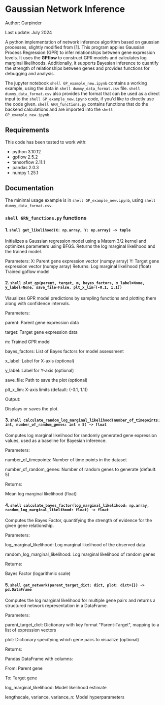 # Gaussian Network Inference
Author: Gurpinder

Last update: July 2024

A python implementation of network inference algorithm based on gaussian processes, slightly modified from [1]. This program applies Gaussian Process Regression (GPR) to infer relationships between gene expression levels. It uses the **GPflow** to construct GPR models and calculates log marginal likelihoods. Additionally, it supports Bayesian inference to quantify the strength of relationships between genes and provides functions for debugging and analysis.

The jupyter notebook ```shell GP_example_new.ipynb``` contains a working example, using the data in ```shell dummy_data_format.csv``` file. ```shell dummy_data_format.csv``` also provides the format that can be used as a direct input to the ```shell GP_example_new.ipynb``` code, if you'd like to directly use the code given. ```shell GRN_functions.py``` contains functions that do the backend calculations and are imported into the ```shell GP_example_new.ipynb```.

## Requirements

This code has been tested to work with:
- python 3.10.12
- gpflow 2.5.2
- tensorflow 2.11.1
- pandas 2.0.3
- numpy 1.25.1

## Documentation

The minimal usage example is in ```shell GP_example_new.ipynb```, using ```shell dummy_data_format.csv```.

### ```shell GRN_functions.py``` functions

#### 1. ```shell get_likelihood(X: np.array, Y: np.array) -> tuple```
  Initializes a Gaussian regression model using a Matern 3/2 kernel and optimizes parameters using BFGS. Returns the log marginal likelihood and the trained model.

  Parameters:
  X: Parent gene expression vector (numpy array)
  Y: Target gene expression vector (numpy array)
  Returns:
  Log marginal likelihood (float)
  Trained gpflow model


#### 2. ```shell plot_gp(parent, target, m, bayes_factors, x_label=None, y_label=None, save_file=False, plt_x_lim=(-0.1, 1.1))```

Visualizes GPR model predictions by sampling functions and plotting them along with confidence intervals.

Parameters:

parent: Parent gene expression data

target: Target gene expression data

m: Trained GPR model

bayes_factors: List of Bayes factors for model assessment

x_label: Label for X-axis (optional)

y_label: Label for Y-axis (optional)

save_file: Path to save the plot (optional)

plt_x_lim: X-axis limits (default: (-0.1, 1.1))

Output:

Displays or saves the plot.


#### 3. ```shell calculate_random_log_marginal_likelihood(number_of_timepoints: int, number_of_random_genes: int = 5) -> float```

Computes log marginal likelihood for randomly generated gene expression values, used as a baseline for Bayesian inference.

Parameters:

number_of_timepoints: Number of time points in the dataset

number_of_random_genes: Number of random genes to generate (default: 5)

Returns:

Mean log marginal likelihood (float)


#### 4. ```shell calculate_bayes_factor(log_marginal_likelihood: np.array, random_log_marginal_likelihood: float) -> float```

Computes the Bayes Factor, quantifying the strength of evidence for the given gene relationship.

Parameters:

log_marginal_likelihood: Log marginal likelihood of the observed data

random_log_marginal_likelihood: Log marginal likelihood of random genes

Returns:

Bayes Factor (logarithmic scale)

#### 5. ```shell get_network(parent_target_dict: dict, plot: dict={}) -> pd.DataFrame```

Computes the log marginal likelihood for multiple gene pairs and returns a structured network representation in a DataFrame.

Parameters:

parent_target_dict: Dictionary with key format "Parent-Target", mapping to a list of expression vectors

plot: Dictionary specifying which gene pairs to visualize (optional)

Returns:

Pandas DataFrame with columns:

From: Parent gene

To: Target gene

log_marginal_likelihood: Model likelihood estimate

lengthscale, variance, variance_n: Model hyperparameters





